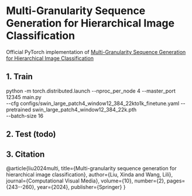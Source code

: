 # Multi-Granularity Sequence Generation for Hierarchical Image Classification
Official PyTorch implementation of [Multi-Granularity Sequence Generation for Hierarchical Image Classification](https://link.springer.com/article/10.1007/s41095-022-0332-2)

## 1. Train 

python -m torch.distributed.launch --nproc_per_node 4 --master_port 12345  main.py \
--cfg configs/swin_large_patch4_window12_384_22kto1k_finetune.yaml --pretrained swin_large_patch4_window12_384_22k.pth \
--batch-size 16

## 2. Test (todo)

## 3. Citation

@article{liu2024multi,
  title={Multi-granularity sequence generation for hierarchical image classification},
  author={Liu, Xinda and Wang, Lili},
  journal={Computational Visual Media},
  volume={10},
  number={2},
  pages={243--260},
  year={2024},
  publisher={Springer}
}
